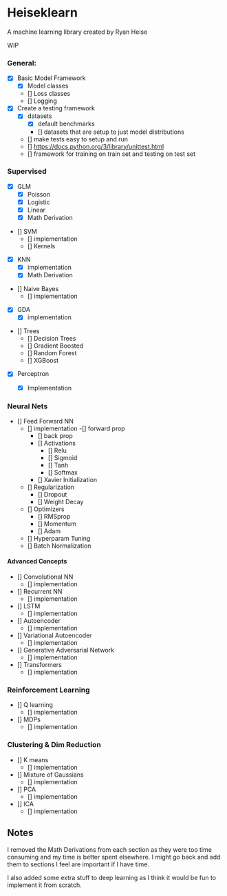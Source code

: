 # Heiseklearn
A machine learning library created by Ryan Heise

WIP

### General:
- [X] Basic Model Framework
  - [X] Model classes
  - [] Loss classes
  - [] Logging
- [X] Create a testing framework
  - [X] datasets
    - [X] default benchmarks
    - [] datasets that are setup to just model distributions
  - [] make tests easy to setup and run
   - [] https://docs.python.org/3/library/unittest.html
  - [] framework for training on train set and testing on test set
 
### Supervised
- [X] GLM
  - [X] Poisson
  - [X] Logistic
  - [X] Linear
  - [X] Math Derivation
- [] SVM
  - [] implementation
  - [] Kernels
- [X] KNN
  - [X] implementation
  - [X] Math Derivation
- [] Naive Bayes
  - [] implementation
- [X] GDA
  - [X] implementation
- [] Trees
  - [] Decision Trees
  - [] Gradient Boosted
  - [] Random Forest
  - [] XGBoost
- [X] Perceptron
  - [X] Implementation
  

### Neural Nets
- [] Feed Forward NN
  - [] implementation
    -[] forward prop
    - [] back prop
    - [] Activations
      - [] Relu
      - [] Sigmoid
      - [] Tanh
      - [] Softmax
    - [] Xavier Initialization
  - [] Regularization
    - [] Dropout 
    - [] Weight Decay
  - [] Optimizers
    - [] RMSprop 
    - [] Momentum 
    - [] Adam
  - [] Hyperparam Tuning 
  - [] Batch Normalization 

#### Advanced Concepts
- [] Convolutional NN
  - [] implementation
- [] Recurrent NN
  - [] implementation
- [] LSTM 
  - [] implementation
- [] Autoencoder
  - [] implementation
- [] Variational Autoencoder
  - [] implementation
- [] Generative Adversarial Network
  - [] implementation
- [] Transformers
  - [] implementation
  

### Reinforcement Learning 
- [] Q learning
  - [] implementation
- [] MDPs
  - [] implementation  

### Clustering & Dim Reduction
- [] K means
  - [] implementation
- [] Mixture of Gaussians
  - [] implementation
- [] PCA
  - [] implementation
- [] ICA
  - [] implementation


## Notes 
I removed the Math Derivations from each section as they were too time consuming and my time is better spent elsewhere. I might go back and add them to sections I feel are important if I have time. 

I also added some extra stuff to deep learning as I think it would be 
fun to implement it from scratch. 


